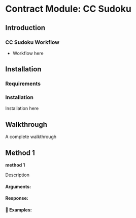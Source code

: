 # Contract Module: CC Sudoku

## Introduction



### CC Sudoku Workflow

* Workflow here

## Installation

### Requirements

### Installation
Installation here

## Walkthrough

A complete walkthrough

## Method 1

**method 1**

Description

#### Arguments:

#### Response:

#### :pushpin: Examples:

